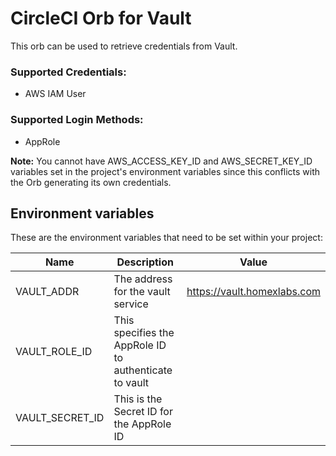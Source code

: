 # CircleCI Orb for Vault

This orb can be used to retrieve credentials from Vault.

### Supported Credentials:

* AWS IAM User

### Supported Login Methods:

* AppRole

**Note:** You cannot have AWS_ACCESS_KEY_ID and AWS_SECRET_KEY_ID variables set in the project's environment variables since this conflicts with the Orb generating its own credentials.

## Environment variables

These are the environment variables that need to be set within your project:

| Name | Description | Value |
|------|-------------|-------|
| VAULT_ADDR | The address for the vault service | https://vault.homexlabs.com |
| VAULT_ROLE_ID | This specifies the AppRole ID to authenticate to vault | |
| VAULT_SECRET_ID | This is the Secret ID for the AppRole ID | |
